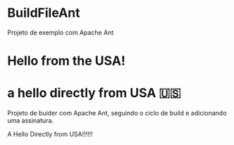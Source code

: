 # BuildFileAnt
Projeto de exemplo com Apache Ant

Hello from the USA!
=======

a hello directly from USA 🇺🇸
=======
Projeto de buider com Apache Ant, seguindo o ciclo de build e adicionando uma assinatura.

A Hello Directly from USA!!!!!!

